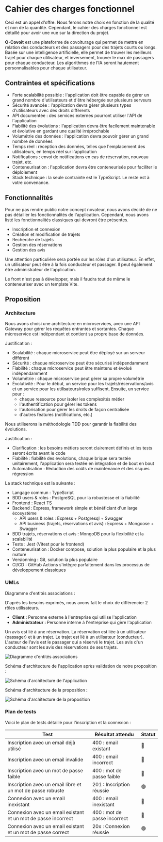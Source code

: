 # Cahier des charges fonctionnel

Ceci est un appel d'offre. Nous ferons notre choix en fonction de la qualité et non de la quantité. Cependant, le cahier des charges fonctionnel est détaillé pour avoir une vue sur la direction du projet.

**O-Covoit** est une plateforme de covoiturage qui permet de mettre en relation des conducteurs et des passagers pour des trajets courts ou longs. Basée sur une intelligence artificielle, elle permet de trouver les meilleurs trajet pour chaque utilisateur, et inversement, trouver le max de passagers pour chaque conducteur. Les algorithmes de l'IA seront hautement personnalisables pour chaque utilisateur.

## Contraintes et spécifications

- Forte scalabilité possible : l'application doit être capable de gérer un grand nombre d'utilisateurs et d'être hébergée sur plusieurs serveurs
- Sécurité avancée : l'application devra gérer plusieurs types d'utilisateurs avec des droits différents
- API documentée : des services externes pourront utiliser l'API de l'application
- Fiabilité des évolutions : l'application devra être facilement maintenable et évolutive en gardant une qualité irréprochable
- Volumétrie des données : l'application devra pouvoir gérer un grand nombre de données
- Temps réel : réception des données, telles que l'emplacement des utilisateurs, en temps réel sur l'application
- Notifications : envoi de notifications en cas de réservation, nouveau trajet, etc.
- Conteneurisation : l'application devra être conteneurisée pour faciliter le déploiement
- Stack technique : la seule contrainte est le TypeScript. Le reste est à votre convenance.

## Fonctionnalités

Pour ne pas rendre public notre concept novateur, nous avons décidé de ne pas détailler les fonctionnalités de l'application. Cependant, nous avons listé les fonctionnalités classiques qui devront être présentes.

- Inscription et connexion
- Création et modification de trajets
- Recherche de trajets
- Gestion des réservations
- Gestion des avis

Une attention particulière sera portée sur les rôles d'un utilisateur. En effet, un utilisateur peut être à la fois conducteur et passager. Il peut également être administrateur de l'application.

Le front n'est pas à développer, mais il faudra tout de même le conteneuriser avec un template Vite.

## Proposition

### Architecture

Nous avons choisi une architecture en microservices, avec une API Gateway pour gérer les requêtes entrantes et sortantes. Chaque microservice est indépendant et contient sa propre base de données.

Justification :

- Scalabilité : chaque microservice peut être déployé sur un serveur différent
- Sécurité : chaque microservice peut être sécurisé indépendamment
- Fiabilité : chaque microservice peut être maintenu et évolué indépendamment
- Volumétrie : chaque microservice peut gérer sa propre volumétrie
- Évolutivité : Pour le début, un service pour les trajets/réservations/avis et un service pour les utilisateurs/roles suffisent. Ensuite, un service pour :
  - chaque ressource pour isoler les complexités métier
  - l'authentification pour gérer les tokens
  - l'autorisation pour gérer les droits de façon centralisée
  - d'autres features (notifications, etc.)

Nous utiliserons la méthodologie TDD pour garantir la fiabilité des évolutions.

Justification :

- Clarification : les besoins métiers seront clairement définis et les tests seront écrits avant le code
- Fiabilité : fiabilité des évolutions, chaque brique sera testée unitairement, l'application sera testée en intégration et de bout en bout
- Automatisation : Réduction des coûts de maintenance et des risques régression

La stack technique est la suivante :

- Langage commun : TypeScript
- BDD users & roles : PostgreSQL pour la robustesse et la fiabilité
- Frontend : React TS
- Backend : Express, framework simple et bénéficiant d'un large écosystème
  - API users & roles : Express + Postgresql + Swagger
  - API business (trajets, réservations et avis) : Express + Mongoose + Swagger
- BDD trajets, réservations et avis : MongoDB pour la flexibilité et la scalabilité
- Tests : Jest (Vitest pour le frontend)
- Conteneurisation : Docker compose, solution la plus populaire et la plus mature
- Versionning : Git, solution la plus populaire
- CI/CD : GitHub Actions s'intègre parfaitement dans les processus de développement classiques

### UMLs

Diagramme d'entités associations :

D'après les besoins exprimés, nous avons fait le choix de différencier 2 rôles utilisateurs.

- **Client** : Personne externe à l'entreprise qui utilise l'application
- **Administrateur** : Personne interne à l'entreprise qui gère l'application

Un avis est lié à une réservation. La réservation est liée à un utilisateur (passager) et à un trajet. Le trajet est lié à un utilisateur (conducteur).
L'auteur de l'avis est le passager qui a réservé le trajet. Les avis d'un conducteur sont les avis des réservations de ses trajets.

![Diagramme d'entités associations](./ERD.png)

Schéma d'architecture de l'application après validation de notre proposition :

![Schéma d'architecture de l'application](./architecture-final.png)

Schéma d'architecture de la proposition :

![Schéma d'architecture de la proposition](./architecture.png)

### Plan de tests

Voici le plan de tests détaillé pour l'inscription et la connexion :

| Test                                                          | Résultat attendu             | Statut |
| ------------------------------------------------------------- | ---------------------------- | ------ |
| Inscription avec un email déjà utilisé                        | 400 : email existant         | 🔴     |
| Inscription avec un email invalide                            | 400 : email incorrect        | 🔴     |
| Inscription avec un mot de passe faible                       | 400 : mot de passe faible    | 🔴     |
| Inscription avec un email libre et un mot de passe robuste    | 201 : Inscription réussie    | 🟢     |
| Connexion avec un email inexistant                            | 400 : email inexistant       | 🔴     |
| Connexion avec un email existant et un mot de passe incorrect | 400 : mot de passe incorrect | 🔴     |
| Connexion avec un email existant et un mot de passe correct   | 20x : Connexion réussie      | 🟢     |
